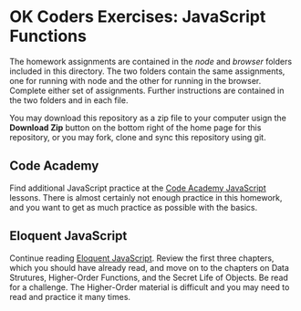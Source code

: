 OK Coders Exercises: JavaScript Functions
====

The homework assignments are contained in the *node* and *browser* folders included in this directory. The two folders contain the same assignments, one for running with node and the other for running in the browser. Complete either set of assignments. Further instructions are contained in the two folders and in each file.

You may download this repository as a zip file to your computer usign the **Download Zip** button on the bottom right of the home page for this repository, or you may fork, clone and sync this repository using git.

## Code Academy

Find additional JavaScript practice at the [Code Academy JavaScript](http://www.codecademy.com/tracks/javascript) lessons. There is almost certainly not enough practice in this homework, and you want to get as much practice as possible with the basics.

## Eloquent JavaScript

Continue reading [Eloquent JavaScript](http://eloquentjavascript.net/contents.html). Review the first three chapters, which you should have already read, and move on to the chapters on Data Strutures, Higher-Order Functions, and the Secret Life of Objects. Be read for a challenge. The Higher-Order material is difficult and you may need to read and practice it many times.